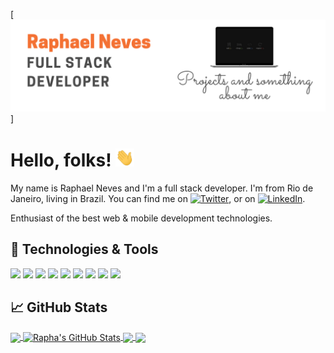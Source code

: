 [![Header](https://github.com/Raphaenn/RaphaelNeves/blob/master/header.png "Header")]

# Hello, folks! <img src="https://github.com/Raphaenn/RaphaelNeves/blob/master/wave.gif" width="30px">

My name is Raphael Neves and I'm a full stack developer. I'm from Rio de Janeiro, living in Brazil. You can find me on [![Twitter][1.2]][1],  or on [![LinkedIn][3.2]][3].

Enthusiast of the best web & mobile development technologies.

## 🔧 Technologies & Tools
![](https://img.shields.io/badge/OS-Mac-informational?style=flat&logo=mac&logoColor=white&color=2bbc8a)
![](https://img.shields.io/badge/Editor-VSCode-informational?style=flat&logo=vscode&logoColor=white&color=2bbc8a)
![](https://img.shields.io/badge/Code-TypeScript-informational?style=flat&logo=typescript&logoColor=white&color=2bbc8a)
![](https://img.shields.io/badge/Code-JavaScript-informational?style=flat&logo=javascript&logoColor=white&color=2bbc8a)
![](https://img.shields.io/badge/Shell-Bash-informational?style=flat&logo=gnu-bash&logoColor=white&color=2bbc8a)
![](https://img.shields.io/badge/Tools-PostgreSQL-informational?style=flat&logo=postgresql&logoColor=white&color=2bbc8a)
![](https://img.shields.io/badge/Tools-Docker-informational?style=flat&logo=docker&logoColor=white&color=2bbc8a)
![](https://img.shields.io/badge/Tools-Kubernetes-informational?style=flat&logo=kubernetes&logoColor=white&color=2bbc8a)
![](https://img.shields.io/badge/Cloud-Digital_Ocean-informational?style=flat&logo=digitalocean&logoColor=white&color=2bbc8a)

## &#x1f4c8; GitHub Stats

<a href="https://github.com/Raphaenn/RaphaelNeves">
  <img align="center" src="https://github-readme-stats.vercel.app/api/top-langs/?username=Raphaenn&hide=java,html&title_color=ffffff&text_color=c9cacc&icon_color=2bbc8a&bg_color=1d1f21" />
</a>
<a href="https://github.com/Raphaenn/RaphaelNeves">
  <img align="center" src="https://github-readme-stats.vercel.app/api?username=Raphaenn&show_icons=true&line_height=27&count_private=true&title_color=ffffff&text_color=c9cacc&icon_color=2bbc8a&bg_color=1d1f21" alt="Rapha's GitHub Stats" />
</a>

<a href="https://github.com/Raphaenn/Gobarber-TypeScript">
  <img align="center" src="https://github-readme-stats.vercel.app/api/pin/?username=Raphaenn&repo=Gobarber-TypeScript&title_color=ffffff&text_color=c9cacc&icon_color=2bbc8a&bg_color=1d1f21" />
</a>


<a href="https://github.com/Raphaenn/SocialApp">
  <img align="center" src="https://github-readme-stats.vercel.app/api/pin/?username=Raphaenn&repo=SocialApp&title_color=ffffff&text_color=c9cacc&icon_color=2bbc8a&bg_color=1d1f21" />
</a>    

<!-- links to social media icons -->

<!-- icons with padding -->

[1.1]: http://i.imgur.com/tXSoThF.png (twitter icon with padding)
[2.1]: http://i.imgur.com/0o48UoR.png (github icon with padding)

<!-- icons without padding -->

[1.2]: http://i.imgur.com/wWzX9uB.png (twitter icon without padding)
[2.2]: http://i.imgur.com/9I6NRUm.png (github icon without padding)
[3.2]: https://raw.githubusercontent.com/MartinHeinz/MartinHeinz/master/linkedin-3-16.png (LinkedIn icon without padding)


<!-- links to your social media accounts -->

[1]: https://twitter.com/NnRaphael
[2]: https://github.com/Raphaenn
[3]: https://www.linkedin.com/in/raphaelnneves


<!-- Resources -->
<!-- Icons: https://simpleicons.org/ -->
<!-- GitHub Stats: https://github.com/anuraghazra/github-readme-stats -->
<!-- Emojis: https://emojipedia.org/emoji/ -->
<!-- HTML Emojis: https://www.fileformat.info/index.htm -->
<!-- Shields: https://shields.io/ -->
<!-- Awesome GitHub Profile README: https://github.com/abhisheknaiidu/awesome-github-profile-readme -->

